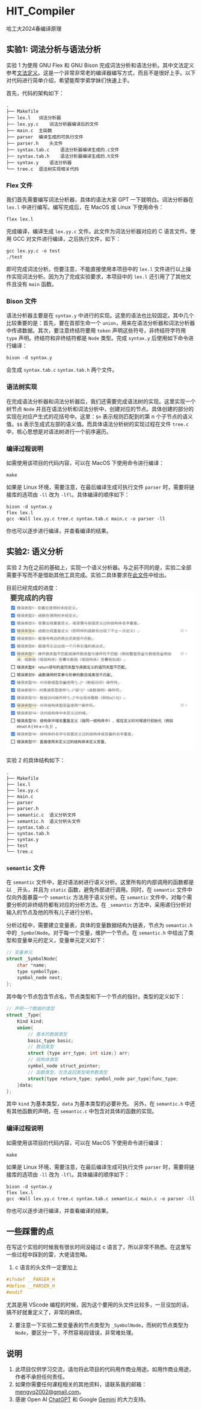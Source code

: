 # HIT_Compiler
哈工大2024春编译原理

## 实验1: 词法分析与语法分析
实验 1 为使用 GNU Flex 和 GNU Bison 完成词法分析和语法分析。其中文法定义参考[文法定义](./syntax_definition.md)。这是一个非常非常老的编译器编写方式，而且不是很好上手。以下对代码进行简单介绍，希望能帮学弟学妹们快速上手。

首先，代码的架构如下：
```
.
├── Makefile
├── lex.l   词法分析器
├── lex.yy.c    词法分析器编译后的文件
├── main.c  主函数
├── parser  编译生成的可执行文件
├── parser.h    头文件
├── syntax.tab.c    语法分析器编译生成的.c文件
├── syntax.tab.h    语法分析器编译生成的.h文件
├── syntax.y    语法分析器
└── tree.c  语法树实现相关代码
```

### Flex 文件
我们首先需要编写词法分析器，具体的语法大家 GPT 一下就明白。词法分析器在 `lex.l` 中进行编写。编写完成后，在 MacOS 或 Linux 下使用命令：
```
flex lex.l
```
完成编译，编译生成 `lex.yy.c` 文件。此文件为词法分析器对应的 C 语言文件。使用 GCC 对文件进行编译，之后执行文件，如下：
```
gcc lex.yy.c -o test
./test
```
即可完成词法分析。但要注意，不能直接使用本项目中的 `lex.l` 文件进行以上操作实现词法分析。因为为了完成实验要求，本项目中的 `lex.l` 还引用了了其他文件且没有 `main` 函数。

### Bison 文件
语法分析器主要是在 `syntax.y` 中进行的实现。这里的语法也比较固定。其中几个比较重要的是：首先，要在首部生命一个 `union`，用来在语法分析器和词法分析器中传递数据。其次，要注意终结符要用 `token` 声明这些符号，非终结符字符用 `type` 声明。终结符和非终结符都是 `Node` 类型。完成 `syntax.y` 后使用如下命令进行编译：
```
bison -d syntax.y
```
会生成 `syntax.tab.c` `syntax.tab.h` 两个文件。

### 语法树实现
在完成语法分析器和词法分析器后，我们还需要完成语法树的实现。这里实现一个树节点 `Node` 并且在语法分析和词法分析中，创建对应的节点。具体创建的部分的实现在对应产生式的花括号中。这里：`$n` 表示规则匹配到的第 n 个子节点的语义值。`$$` 表示生成式左部的语义值。而具体语法分析树的实现过程在文件 `tree.c` 中，核心思想是对语法树进行一个前序遍历。

### 编译过程说明
如需使用该项目的代码内容，可以在 MacOS 下使用命令进行编译：
```
make
```
如果是 Linux 环境，需要注意，在最后编译生成可执行文件 `parser` 时，需要将链接库的选项由 `-ll` 改为 `-lfl`。具体编译的顺序如下：
```
bison -d syntax.y
flex lex.l
gcc -Wall lex.yy.c tree.c syntax.tab.c main.c -o parser -ll
```
你也可以逐步进行编译，并查看编译的结果。

## 实验2: 语义分析
实验 2 为在之前的基础上，实现一个语义分析器。与之前不同的是，实验二全部需要手写而不是借助其他工具完成。实验二具体要求在[此文件](./semantic_definition.md)中给出。

目前已经完成的进度：
![graph](./lab_2/graph/funcs.png)

实验 2 的具体结构如下：
```
.
├── Makefile
├── lex.l
├── lex.yy.c
├── main.c
├── parser
├── parser.h
├── semantic.c  语义分析文件
├── semantic.h  语义分析头文件
├── syntax.tab.c
├── syntax.tab.h
├── syntax.y
├── test
└── tree.c
```

### `semantic` 文件
在 `semantic` 文件中，是对语法树进行语义分析。这里所有的内部调用的函数都是以 `_` 开头，并且为 `static` 函数，避免外部进行调用。同时，在 `semantic` 文件中仅向外面暴露一个 `semantic` 方法用于语义分析。在 `semantic` 文件中，对每个需要分析的非终结符都有对应的分析方法。在 `_semantic` 方法中，采用递归分析对输入的节点及他的所有儿子进行分析。

分析过程中，需要建立变量表，具体的变量数据结构为链表，节点为 `semantic.h` 中的 `_SymbolNode`。对于每一个变量，维护一个节点。在 `semantic.h` 中给出了类型和变量单元的定义，变量单元定义如下：

```c
// 变量单元
struct _SymbolNode{
    char *name;
    type symbolType;
    symbol_node next;
};
```

其中每个节点包含节点名，节点类型和下一个节点的指针。类型的定义如下：

```c
// 声明一个数据的类型
struct _Type{
    Kind kind;
    union{
        // 基本的数据类型
        basic_type basic;
        // 数组类型
        struct {type arr_type; int size;} arr;
        // 结构体类型
        symbol_node struct_pointer;
        // 函数类型，包含返回类型喝参数类型
        struct{type return_type; symbol_node par_type}func_type;
    }data;
};
```

其中 `kind` 为基本类型，`data` 为基本类型的必要补充。
另外，在 `semantic.h` 中还有其他函数的声明，在 `semantic.c` 中包含对具体的函数的实现。

### 编译过程说明
如需使用该项目的代码内容，可以在 MacOS 下使用命令进行编译：
```
make
```
如果是 Linux 环境，需要注意，在最后编译生成可执行文件 `parser` 时，需要将链接库的选项由 `-ll` 改为 `-lfl`。具体编译的顺序如下：
```
bison -d syntax.y
flex lex.l 
gcc -Wall lex.yy.c tree.c syntax.tab.c semantic.c main.c -o parser -ll
```
你也可以逐步进行编译，并查看编译的结果。

## 一些踩雷的点
在写这个实验的时候我有很长时间没碰过 c 语言了，所以非常不熟悉。在这里写一些过程中踩到的雷，大佬请忽略。
1. c 语言的头文件一定要加上

```c
#ifndef __PARSER_H
#define __PARSER_H
#endif
```
尤其是用 VScode 编程的时候，因为这个要用的头文件比较多，一旦没加的话，搞不好就重定义了，非常的麻烦。

2. 要注意一下实验二里变量表的节点类型为 `_SymbolNode`，而树的节点类型为 `Node`，要区分一下，不然容易段错误，非常难处理。

## 说明
1. 此项目仅供学习交流，请勿将此项目的代码用作商业用途。如用作商业用途，作者不承担任何责任。
2. 如果你需要任何课程相关的其他资料，请联系我的邮箱：mengyq2002@gmail.com。
2. 感谢 Open AI [ChatGPT](https://chat.openai.com) 和 Google [Gemini](https://gemini.google.com/app/) 的大力支持。